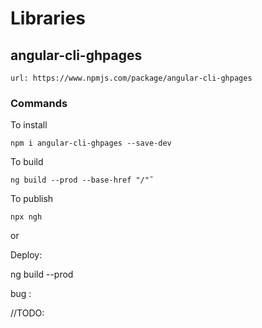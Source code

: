 # Libraries

## angular-cli-ghpages

    url: https://www.npmjs.com/package/angular-cli-ghpages

### Commands

To install

    npm i angular-cli-ghpages --save-dev

To build

    ng build --prod --base-href "/"˜

To publish

    npx ngh

or

Deploy:

ng build --prod

bug :

//TODO:
